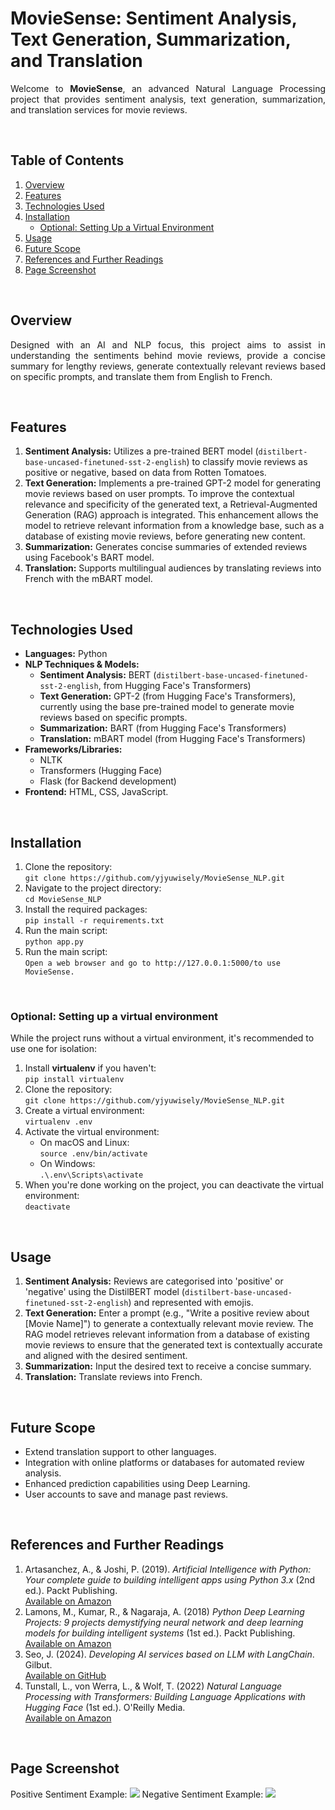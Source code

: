 <h1>MovieSense: Sentiment Analysis, Text Generation, Summarization, and Translation</h1>
<p align="justify">Welcome to <b>MovieSense</b>, an advanced Natural Language Processing project that provides sentiment analysis, text generation, summarization, and translation services for movie reviews.<p align="justify">
<br>
  
## Table of Contents

1. [Overview](#overview)
2. [Features](#features)
3. [Technologies Used](#technologies-used)
4. [Installation](#installation)
   - [Optional: Setting Up a Virtual Environment](#optional-setting-up-a-virtual-environment)
5. [Usage](#usage)
6. [Future Scope](#future-scope)
7. [References and Further Readings](#references-and-further-readings)
8. [Page Screenshot](#page-screenshot)
<br>

## Overview
<p align="justify">
Designed with an AI and NLP focus, this project aims to assist in understanding the sentiments behind movie reviews, provide a concise summary for lengthy reviews, generate contextually relevant reviews based on specific prompts, and translate them from English to French.</p>
<br>

## Features
1. <b>Sentiment Analysis:</b> Utilizes a pre-trained BERT model (`distilbert-base-uncased-finetuned-sst-2-english`) 
to classify movie reviews as positive or negative, based on data from Rotten Tomatoes.<br>
2. <b>Text Generation:</b> Implements a pre-trained GPT-2 model for generating movie reviews based on user prompts. 
To improve the contextual relevance and specificity of the generated text, 
a Retrieval-Augmented Generation (RAG) approach is integrated. 
This enhancement allows the model to retrieve relevant information from a knowledge base, 
such as a database of existing movie reviews, before generating new content.
3. <b>Summarization:</b> Generates concise summaries of extended reviews using Facebook's BART model.<br>
4. <b>Translation:</b> Supports multilingual audiences by translating reviews into French with the mBART model.<br>
<br>
  
## Technologies Used

- **Languages:** Python
- **NLP Techniques & Models:**
  - **Sentiment Analysis:** BERT (`distilbert-base-uncased-finetuned-sst-2-english`, from Hugging Face's Transformers)
  - **Text Generation:** GPT-2 (from Hugging Face's Transformers), currently using the base pre-trained model to generate movie reviews based on specific prompts. 
  - **Summarization:** BART (from Hugging Face's Transformers)
  - **Translation:** mBART model (from Hugging Face's Transformers)
- **Frameworks/Libraries:**
  - NLTK
  - Transformers (Hugging Face)
  - Flask (for Backend development)
- **Frontend:** HTML, CSS, JavaScript.
<br>

<h2>Installation</h2>
<p align="justify" style="display:none">
  
1. Clone the repository: <br>
  `git clone https://github.com/yjyuwisely/MovieSense_NLP.git`<br>
2. Navigate to the project directory: <br>
  `cd MovieSense_NLP`<br>
3. Install the required packages: <br>
  `pip install -r requirements.txt`<br>
4. Run the main script: <br>
  `python app.py`<br>
5. Run the main script: <br>
  `Open a web browser and go to http://127.0.0.1:5000/to use MovieSense.`<br>
</p>
<br>

### Optional: Setting up a virtual environment
While the project runs without a virtual environment, it's recommended to use one for isolation:

1. Install **virtualenv** if you haven't:  
   `pip install virtualenv`
2. Clone the repository:  
   `git clone https://github.com/yjyuwisely/MovieSense_NLP.git`
3. Create a virtual environment:  
   `virtualenv .env`
4. Activate the virtual environment:
   - On macOS and Linux:  
     `source .env/bin/activate`
   - On Windows:  
     `.\.env\Scripts\activate`
5. When you're done working on the project, you can deactivate the virtual environment:  
   `deactivate`
<br>

## Usage
1. <b>Sentiment Analysis:</b> Reviews are categorised into 'positive' or 'negative' using the DistilBERT model (`distilbert-base-uncased-finetuned-sst-2-english`) and represented with emojis.<br>
2. <b>Text Generation:</b> Enter a prompt (e.g., "Write a positive review about [Movie Name]") to generate a contextually relevant movie review. 
The RAG model retrieves relevant information from a database of existing movie reviews to ensure that the generated text is contextually accurate and aligned with the desired sentiment.
3. <b>Summarization:</b> Input the desired text to receive a concise summary.<br>
4. <b>Translation:</b> Translate reviews into French.<br>
<br>

## Future Scope
- Extend translation support to other languages.
- Integration with online platforms or databases for automated review analysis.
- Enhanced prediction capabilities using Deep Learning.
- User accounts to save and manage past reviews.
<br>

## References and Further Readings
1. Artasanchez, A., & Joshi, P. (2019). *Artificial Intelligence with Python: Your complete guide to building intelligent apps using Python 3.x* (2nd ed.). Packt Publishing.<br>
[Available on Amazon](https://www.amazon.com/Artificial-Intelligence-Python-complete-intelligent/dp/183921953X)<br>
2. Lamons, M., Kumar, R., & Nagaraja, A. (2018) *Python Deep Learning Projects: 9 projects demystifying neural network and deep learning models for building intelligent systems* (1st ed.). Packt Publishing.<br>
[Available on Amazon](https://www.amazon.com/Python-Deep-Learning-Projects-demystifying/dp/1788997093)<br>
3. Seo, J. (2024). *Developing AI services based on LLM with LangChain*. Gilbut.<br>
[Available on GitHub](https://github.com/gilbutITbook/080413)<br>
4. Tunstall, L., von Werra, L., & Wolf, T. (2022) *Natural Language Processing with Transformers: Building Language Applications with Hugging Face* (1st ed.). O'Reilly Media.<br>
[Available on Amazon](https://www.amazon.com/Natural-Language-Processing-Transformers-Applications/dp/1098103246)<br>
<br>

## Page Screenshot
Positive Sentiment Example:
<img src="https://img1.daumcdn.net/thumb/R1280x0/?scode=mtistory2&fname=https%3A%2F%2Fblog.kakaocdn.net%2Fdn%2Fb5udNA%2Fbtsxp3doUAk%2FU38yky0rcDo3KPc6yCGtLk%2Fimg.png">
Negative Sentiment Example:
<img src="https://img1.daumcdn.net/thumb/R1280x0/?scode=mtistory2&fname=https%3A%2F%2Fblog.kakaocdn.net%2Fdn%2FCpxxG%2FbtsxvIFFLyI%2FRthmnpzRTiaanXaDxgCEjK%2Fimg.png">
